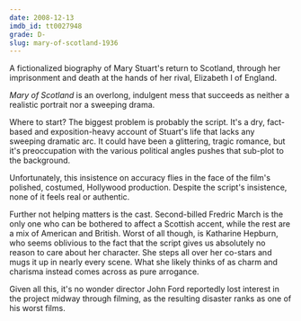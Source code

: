 ```yaml
---
date: 2008-12-13
imdb_id: tt0027948
grade: D-
slug: mary-of-scotland-1936
---
```


A fictionalized biography of Mary Stuart's return to Scotland, through her imprisonment and death at the hands of her rival, Elizabeth I of England.

_Mary of Scotland_ is an overlong, indulgent mess that succeeds as neither a realistic portrait nor a sweeping drama.

Where to start? The biggest problem is probably the script. It's a dry, fact-based and exposition-heavy account of Stuart's life that lacks any sweeping dramatic arc. It could have been a glittering, tragic romance, but it's preoccupation with the various political angles pushes that sub-plot to the background.

Unfortunately, this insistence on accuracy flies in the face of the film's polished, costumed, Hollywood production. Despite the script's insistence, none of it feels real or authentic.

Further not helping matters is the cast. Second-billed Fredric March is the only one who can be bothered to affect a Scottish accent, while the rest are a mix of American and British. Worst of all though, is Katharine Hepburn, who seems oblivious to the fact that the script gives us absolutely no reason to care about her character. She steps all over her co-stars and mugs it up in nearly every scene. What she likely thinks of as charm and charisma instead comes across as pure arrogance.

Given all this, it's no wonder director John Ford reportedly lost interest in the project midway through filming, as the resulting disaster ranks as one of his worst films.

